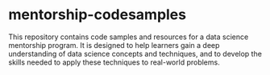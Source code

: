 # mentorship-codesamples
This repository contains code samples and resources for a data science mentorship program. It is designed to help learners gain a deep understanding of data science concepts and techniques, and to develop the skills needed to apply these techniques to real-world problems. 
